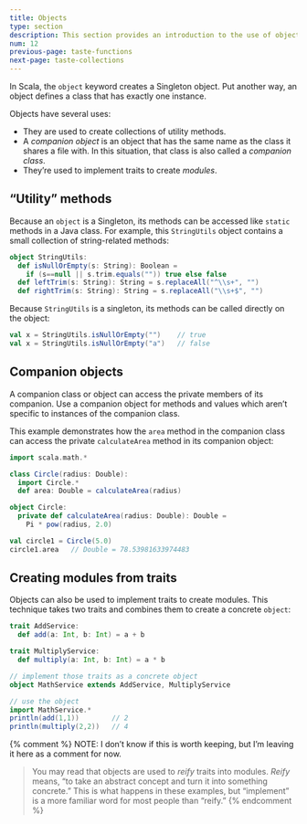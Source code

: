 ```yaml
---
title: Objects
type: section
description: This section provides an introduction to the use of objects in Scala 3.
num: 12
previous-page: taste-functions
next-page: taste-collections
---
```



In Scala, the `object` keyword creates a Singleton object.
Put another way, an object defines a class that has exactly one instance.

Objects have several uses:

- They are used to create collections of utility methods.
- A _companion object_ is an object that has the same name as the class it shares a file with.
  In this situation, that class is also called a _companion class_.
- They’re used to implement traits to create _modules_.



## “Utility” methods

Because an `object` is a Singleton, its methods can be accessed like `static` methods in a Java class.
For example, this `StringUtils` object contains a small collection of string-related methods:

```scala
object StringUtils:
  def isNullOrEmpty(s: String): Boolean =
    if (s==null || s.trim.equals("")) true else false
  def leftTrim(s: String): String = s.replaceAll("^\\s+", "")
  def rightTrim(s: String): String = s.replaceAll("\\s+$", "")
```

Because `StringUtils` is a singleton, its methods can be called directly on the object:

```scala
val x = StringUtils.isNullOrEmpty("")    // true
val x = StringUtils.isNullOrEmpty("a")   // false
```


## Companion objects

A companion class or object can access the private members of its companion.
Use a companion object for methods and values which aren’t specific to instances of the companion class.

This example demonstrates how the `area` method in the companion class can access the private `calculateArea` method in its companion object:

```scala
import scala.math.*

class Circle(radius: Double):
  import Circle.*
  def area: Double = calculateArea(radius)

object Circle:
  private def calculateArea(radius: Double): Double =
    Pi * pow(radius, 2.0)

val circle1 = Circle(5.0)
circle1.area   // Double = 78.53981633974483
```


## Creating modules from traits

Objects can also be used to implement traits to create modules.
This technique takes two traits and combines them to create a concrete `object`:

```scala
trait AddService:
  def add(a: Int, b: Int) = a + b

trait MultiplyService:
  def multiply(a: Int, b: Int) = a * b

// implement those traits as a concrete object
object MathService extends AddService, MultiplyService

// use the object
import MathService.*
println(add(1,1))        // 2
println(multiply(2,2))   // 4
```

{% comment %}
NOTE: I don’t know if this is worth keeping, but I’m leaving it here as a comment for now.

> You may read that objects are used to _reify_ traits into modules.
> _Reify_ means, “to take an abstract concept and turn it into something concrete.” This is what happens in these examples, but “implement” is a more familiar word for most people than “reify.”
{% endcomment %}



